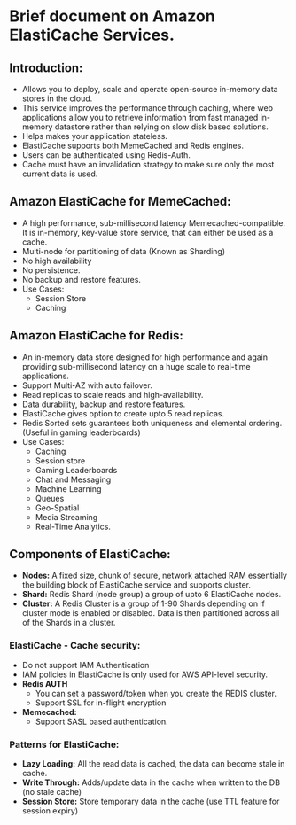 # Brief document on Amazon ElastiCache Services.

## Introduction:

- Allows you to deploy, scale and operate open-source in-memory data stores in the cloud.
- This service improves the performance through caching, where web applications
  allow you to retrieve information from fast managed in-memory datastore rather than
  relying on slow disk based solutions.
- Helps makes your application stateless.
- ElastiCache supports both MemeCached and Redis engines.
- Users can be authenticated using Redis-Auth.
- Cache must have an invalidation strategy to make sure only the most current data is used.

## Amazon ElastiCache for MemeCached:
  - A high performance, sub-millisecond latency Memecached-compatible. It is in-memory, key-value store service, that can either be used as a cache.
  - Multi-node for partitioning of data (Known as Sharding)
  - No high availability
  - No persistence.
  - No backup and restore features.
  - Use Cases:
    - Session Store
    - Caching

## Amazon ElastiCache for Redis:
  - An in-memory data store designed for high performance and again providing sub-millisecond latency on a huge scale to real-time applications.
  - Support Multi-AZ with auto failover.
  - Read replicas to scale reads and high-availability.
  - Data durability, backup and restore features.
  - ElastiCache gives option to create upto 5 read replicas.
  - Redis Sorted sets guarantees both uniqueness and elemental ordering. (Useful in gaming leaderboards)
  - Use Cases:
    - Caching
    - Session store
    - Gaming Leaderboards
    - Chat and Messaging
    - Machine Learning
    - Queues
    - Geo-Spatial
    - Media Streaming
    - Real-Time Analytics.

## Components of ElastiCache:
  - **Nodes:**
    A fixed size, chunk of secure, network attached RAM essentially the building
    block of ElastiCache service and supports cluster.
  - **Shard:**
    Redis Shard (node group) a group of upto 6 ElastiCache nodes.
  - **Cluster:**
    A Redis Cluster is a group of 1-90 Shards depending on if cluster mode is enabled
    or disabled. Data is then partitioned across all of the Shards in a cluster.

### ElastiCache - Cache security:
- Do not support IAM Authentication
- IAM policies in ElastiCache is only used for AWS API-level security.
- **Redis AUTH**
  - You can set a password/token when you create the REDIS cluster.
  - Support SSL for in-flight encryption
- **Memecached:**
  - Support SASL based authentication.

### Patterns for ElastiCache:
- **Lazy Loading:**
  All the read data is cached, the data can become stale in cache.
- **Write Through:**
  Adds/update data in the cache when written to the DB (no stale cache)
- **Session Store:**
  Store temporary data in the cache (use TTL feature for session expiry)
